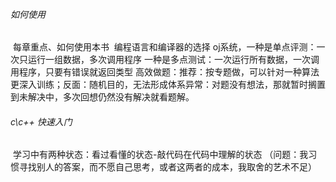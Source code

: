 ###### 如何使用

​		每章重点、如何使用本书
​		编程语言和编译器的选择
​		oj系统，一种是单点评测：一次只运行一组数据，多次调用程序
​					   一种是多点测试：一次运行所有数据，一次调用程序，只要有错误就返回类型
​		高效做题：推荐：按专题做，可以针对一种算法更深入训练；反面：随机目的，无法形成体系
​							异常：对题没有想法，那就暂时搁置到未解决中，多次回想仍然没有解决就看题解。

###### c\c++ 快速入门

​		学习中有两种状态：看过看懂的状态-敲代码在代码中理解的状态
​		（问题：我习惯寻找别人的答案，而不愿自己思考，或者这两者的成本，我取舍的艺术不足）
